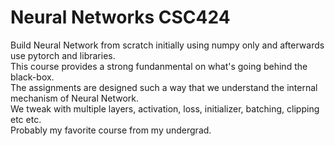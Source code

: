 # Neural Networks CSC424

Build Neural Network from scratch initially using numpy only and afterwards use pytorch and libraries.    
This course provides a strong fundanmental on what's going behind the black-box.    
The assignments are designed such a way that we understand the internal mechanism of Neural Network.    
We tweak with multiple layers, activation, loss, initializer, batching, clipping etc etc.      
Probably my favorite course from my undergrad.  

